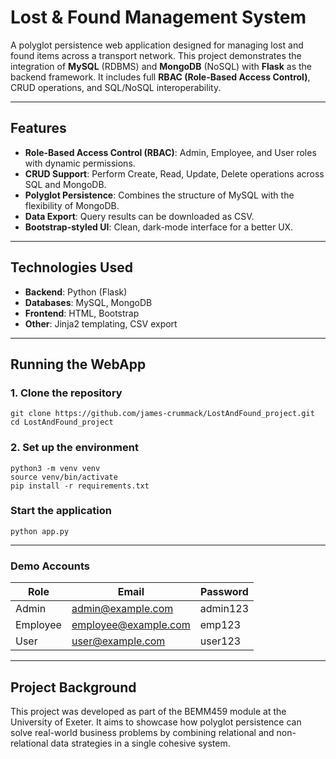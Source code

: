 # Lost & Found Management System

A polyglot persistence web application designed for managing lost and found items across a transport network. This project demonstrates the integration of **MySQL** (RDBMS) and **MongoDB** (NoSQL) with **Flask** as the backend framework. It includes full **RBAC (Role-Based Access Control)**, CRUD operations, and SQL/NoSQL interoperability.

---

##  Features

-  **Role-Based Access Control (RBAC)**: Admin, Employee, and User roles with dynamic permissions.
-  **CRUD Support**: Perform Create, Read, Update, Delete operations across SQL and MongoDB.
-  **Polyglot Persistence**: Combines the structure of MySQL with the flexibility of MongoDB.
-  **Data Export**: Query results can be downloaded as CSV.
-  **Bootstrap-styled UI**: Clean, dark-mode interface for a better UX.

---

## Technologies Used

- **Backend**: Python (Flask)
- **Databases**: MySQL, MongoDB
- **Frontend**: HTML, Bootstrap
- **Other**: Jinja2 templating, CSV export

---

## Running the WebApp

### 1. Clone the repository
```
git clone https://github.com/james-crummack/LostAndFound_project.git
cd LostAndFound_project
```

### 2. Set up the environment
```
python3 -m venv venv
source venv/bin/activate
pip install -r requirements.txt
```


### Start the application
```
python app.py
```

---

### Demo Accounts

| Role     | Email               | Password  |
|----------|---------------------|-----------|
| Admin    | admin@example.com   | admin123  |
| Employee | employee@example.com| emp123    |
| User     | user@example.com    | user123   |


---

## Project Background

This project was developed as part of the BEMM459 module at the University of Exeter. It aims to showcase how polyglot persistence can solve real-world business problems by combining relational and non-relational data strategies in a single cohesive system.
